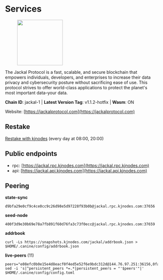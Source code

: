 # Services

<figure><img src="https://raw.githubusercontent.com/kj89/testnet_manuals/main/pingpub/logos/jackal.png" width="150" alt=""><figcaption></figcaption></figure>

The Jackal Protocol is a fast, scalable, and secure blockchain that empowers  individuals, developers, and enterprises to increase their data privacy and  cybersecurity posture without sacrificing ease of use. This protocol strives  to offer world-class applications to protect the planet's most important data–your data.

**Chain ID**: jackal-1 | **Latest Version Tag**: v1.1.2-hotfix | **Wasm**: ON

Website: [https://jackalprotocol.com](https://jackalprotocol.com)

## Restake

[Restake with kjnodes](https://restake.app/jackal/jklvaloper1tr3wm3mdkz0tda6t7vavqnn7fe2g4un0f67xmt) (every day at 08:00, 20:00)
## Public endpoints

* rpc: [https://jackal.rpc.kjnodes.com](https://jackal.rpc.kjnodes.com)
* api: [https://jackal.api.kjnodes.com](https://jackal.api.kjnodes.com)

## Peering

**state-sync**

```
d9bfa29e0cf9c4ce0cc9c26d98e5d97228f93b0b@jackal.rpc.kjnodes.com:37656
```

**seed-node**

```
400f3d9e30b69e78a7fb891f60d76fa3c73f0ecc@jackal.rpc.kjnodes.com:37659
```

**addrbook**
```
curl -Ls https://snapshots.kjnodes.com/jackal/addrbook.json > $HOME/.canine/config/addrbook.json
```

**live-peers** (11)
```
peers="e08efc0b0e15e4d8eacf0f4ed5e52f6e9bdc312d@144.76.97.251:36156,0faa7f1099de2e02deebe09fcb52863056333265@144.202.72.17:26616,0b8bbc839c20b07ac5999bca7d905d53274c5f2d@24.158.14.214:36656,7adbbe1a5f867a0befcf1fd94f395dd8257d718f@71.236.119.108:57656,01ab8944f1d486f8b3682a457a020dd7c386cc16@185.215.166.126:26656,e98ed884751f26b98bc32d4469efd53b3507129f@15.235.114.194:10756,ad34b284f0abaca967a75db713c622b53d1fb1ef@116.203.75.59:26656,ee2ef67b49cbc7b4af7ff0b7321870a5d9ae69a5@65.108.138.80:17556,ecb163fca7436befa3a5694a7d558e89d3f04b2c@65.109.29.150:17656,c2842c76779913e05fa4256e3caab852e1782951@202.61.194.254:60756,d9bfa29e0cf9c4ce0cc9c26d98e5d97228f93b0b@144.76.163.233:37656"
sed -i 's|^persistent_peers *=.*|persistent_peers = "'$peers'"|' $HOME/.canine/config/config.toml
```
